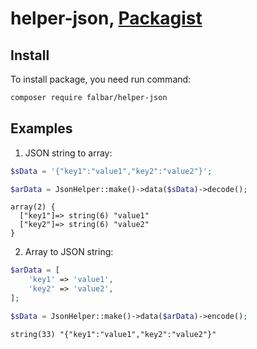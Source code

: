 # helper-json, [Packagist](https://packagist.org/packages/falbar/helper-json)

## Install

To install package, you need run command:

```bash
composer require falbar/helper-json
```

## Examples

1. JSON string to array:

```php
$sData = '{"key1":"value1","key2":"value2"}';

$arData = JsonHelper::make()->data($sData)->decode();
```

```text
array(2) {
  ["key1"]=> string(6) "value1"
  ["key2"]=> string(6) "value2"
}
```

2. Array to JSON string:

```php
$arData = [
    'key1' => 'value1',
    'key2' => 'value2',
];

$sData = JsonHelper::make()->data($arData)->encode();
```

```text
string(33) "{"key1":"value1","key2":"value2"}"
```

